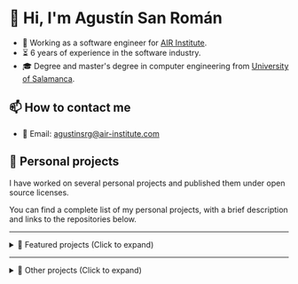 # 👋 Hi, I'm Agustín San Román

 - 💼 Working as a software engineer for [AIR Institute](https://air-institute.com/).
 - ⏳ 6 years of experience in the software industry.
 - 🎓 Degree and master's degree in computer engineering from [University of Salamanca](https://www.usal.es/).

## 📫 How to contact me

 - 📧 Email: agustinsrg@air-institute.com
 
## 🎯 Personal projects

I have worked on several personal projects and published them under open source licenses.

You can find a complete list of my personal projects, with a brief description and links to the repositories below.

---

<details>
    <summary>📌 Featured projects (Click to expand)</summary>

### Personal Media Vault

 - 🎯 PersonalMediaVault is an open source tool you can use to create an encrypted, easy to backup and easy to access media gallery. It is a privacy and usability focused project, prioritizing keeping media assets private while being able to access them in a convenient and efficient way.
 - 🛠 Developed as a web application in the **Go** programming language for the backend components, and **HTML** + **CSS** + **TypeScript** + **Vue** for the user interface. The project also includes a product website powered by **Hugo** + **Docsy** and a CLI tool developed in the **Rust** programming language.
 - 🌐 [PersonalMediaVault product website](https://agustinsrg.github.io/pmv-site/)
 - 🧬 Source code repositories: [Main repository](https://github.com/AgustinSRG/PersonalMediaVault) | [Website source code](https://github.com/AgustinSRG/pmv-site) | [CLI tool source code](https://github.com/AgustinSRG/pmv-cli) | [Encrypted storage library](https://github.com/AgustinSRG/encrypted-storage)

### RTMP server and video streaming tools

 - 🎯 This project consists on multiple backend tools for developing video streaming platforms. This includes an **RTMP** (Real Time Messaging Protocol) server and several tools to encode and server streaming in the **HLS** (HTTP Live Streaming) format.
 - 🛠 The tools were developed in the **Go** programming language.
 - 🧬 Source code repositories: [rtmp-server](https://github.com/AgustinSRG/rtmp-server) | [tcp-video-streaming](https://github.com/AgustinSRG/tcp-video-streaming)

### ImageToMapMC

 - 🎯 This project is a desktop application for Linux and Windows to generate Minecraft maps from images. It can be used by server administrators to generate the `.dat` files to import into their servers. It can also be used to generate schematics to build the map in survival mode.
 - 🛠 The application was developed in the **C++** programming language, using the [wxWidgets](https://www.wxwidgets.org/) GUI library.
 - 🧬 Source code repository: [ImageToMapMC](https://github.com/AgustinSRG/ImageToMapMC)

### Showdown ChatBot

 - 🎯 This project is a chat bot for the popular Pokémon simulator [Pokémon Showdown](https://pokemonshowdown.com/). It provides room staff many features like automated moderation, games and custom commands. It can also play battles automatically using a simple decision algorithm. This was my first open source project, being used in production for the Spanish room since 2015.
 - 🛠 Developed in **JavaScript**, for **Node.js**.
 - 🧬 Source code repository: [Showdown-ChatBot](https://github.com/AgustinSRG/Showdown-ChatBot)

### Typescript bean-like ORM

 - 🎯 This project is a generic object relational mapping framework for TypeScript and NodeJS. The main purpose is to abstract the database logic from the web application, allowing to change from very different databases (like MySQL and MongoDB) simply changing the data source of the ORM. It is promise-based and the drivers are separated from the core, meaning you only need to import the ones you want to use. 
 - 🛠 Developed in **TypeScript**.
 - 🧬 Source code repositories: [tsbean-orm](https://github.com/AgustinSRG/tsbean-orm) | [tsbean-driver-mysql](https://github.com/AgustinSRG/tsbean-driver-mysql) | [tsbean-driver-postgres](https://github.com/AgustinSRG/tsbean-driver-postgres) | [tsbean-driver-mongo](https://github.com/AgustinSRG/tsbean-driver-mongo) | [tsbean-driver-template](https://github.com/AgustinSRG/tsbean-driver-template) | [tsbean-codegen](https://github.com/AgustinSRG/tsbean-codegen)

### Smart Contract Wrapper

 - 🎯 This project is a TypeScript library that can be used to simplify the interaction process with Ethereum smart contracts. You can generate a wrapper from the contract ABI, allowing to interact with the smart contract calling the wrapper methods.
 - 🛠 Developed in **TypeScript**.
 - 🌐 [Smart contract wrapper generator](https://agustinsrg.github.io/smart-contract-wrapper/codegen/)
 - 🧬 Source code repository: [smart-contract-wrapper](https://github.com/AgustinSRG/smart-contract-wrapper)

</details>

---

<details>
    <summary>📂 Other projects (Click to expand) </summary>

### WebRTC CDN

 - 🎯 This project is a media content delivery network based on the WebRTC protocol. It allows for sending and receiving media streams in real time from the Browser. The use of a CDN instead of peer-to-peer communication can be useful to reduce the bandwidth requirements of the users. For example, in a call of 10 people, instead of having to send the media stream to all the 9 other participants, it sends it to the CDN, which distributes it to the rest of participants.
 - 🛠 Server developed in the **Go** programming language. Client developed in **TypeScript**.
 - 🧬 Source code repositories: [Server](https://github.com/AgustinSRG/webrtc-cdn) | [Client](https://github.com/AgustinSRG/webrtc-cdn-client)
 - 🧬 Experiments: [webrtc-publish](https://github.com/AgustinSRG/webrtc-publish) | [webrtc-forwarder](https://github.com/AgustinSRG/webrtc-forwarder) | [webrtc-video-filter](https://github.com/AgustinSRG/webrtc-video-filter)

### Async tools for JavaScript

 - 🎯 This project is a JavaScript library that provides tools to work with asynchronous functions in JavaScript. It includes and async interval (waits for the async function to end before running it again), an async queue, an async semaphore and an async value provider.
 - 🛠 Developed in **TypeScript**.
 - 🧬 Source code repository: [async-tools](https://github.com/AgustinSRG/async-tools)

### JavaScript object sanitizer

 - 🎯 This project is a JavaScript library that provides a convenient way to sanitize untrusted objects (for example, the ones provided by the user). Ensuring an object follows an schema allows for accessing its properties without the possibility of crashes or unexpected behaviors.
 - 🛠 Developed in **TypeScript**.
 - 🧬 Source code repository: [javascript-object-sanitizer](https://github.com/AgustinSRG/javascript-object-sanitizer)

### Basic request library

 - 🎯 This project is a basic request library aimed to be used by the frontend of web applications to comminute with the backend. It provides a way to define API bindings (to ensure parameters are the correct types and error are handled thanks to TypeScript) and it also provides named requests, to automatically abort duplicate requests.
 - 🛠 Developed in **TypeScript**.
 - 🧬 Source code repositories: [request-browser](https://github.com/AgustinSRG/request-browser) | [request-axios](https://github.com/AgustinSRG/request-axios)

### Pokemon Showdown bot library

 - 🎯 This project is a library for bots to connect to [Pokémon Showdown](https://pokemonshowdown.com/) servers and be able to play battles.
 - 🛠 Developed in **TypeScript**.
 - 🧬 Source code repositories: [ps-bot-lib](https://github.com/AgustinSRG/ps-bot-lib) | [ps-battle-bot-lib](https://github.com/AgustinSRG/ps-battle-bot-lib)

### Parallel request controller
 - 🎯 This project is a backend component to control parallel requests. The main use case for this component is to impose limits on parallel requests when using multiple web servers for horizontal scaling.
 - 🛠 Server in the **Go** programming language. Client developed in **TypeScript**.
 - 🧬 Source code repository: [parallel-request-controller](https://github.com/AgustinSRG/parallel-request-controller)

### Other small libraries and tools

| Project | Category | Language | Description |
| --- | --- | --- | --- |
| **[go-simple-rpc-message](https://github.com/AgustinSRG/go-simple-rpc-message)** | **Library** | **Go** | Golang library that implements a very simple RPC message system to be used in a text-based communication system. |
| **[go-child-process-manager](https://github.com/AgustinSRG/go-child-process-manager)** | **Library** | **Go** | Golang library to ensure all the child processes are killed if the main process is killed. |
| **[crystals-dilithium-js](https://github.com/AgustinSRG/crystals-dilithium-js)** | **Library** | **JavaScript** | Javascript implementation of post-quantum signature algorithm: CRYSTALS-Dilithium |
| **[Text-Transform](https://github.com/AgustinSRG/Text-Transform)** | **Library** | **JavaScript** | Library to build simple text transform tools you can run in your browser. |
| **[psim-log-to-replay](https://github.com/AgustinSRG/psim-log-to-replay)** | **Tool** | **JavaScript** | Simple web tool to turn a Pokemon Showdown battle log into a replay. |
| **[eth-test-node-action](https://github.com/AgustinSRG/eth-test-node-action)** | **CI** | **Shell** | GitHub Action to setup an Ethereum node to test Smart Contracts. |

</details>